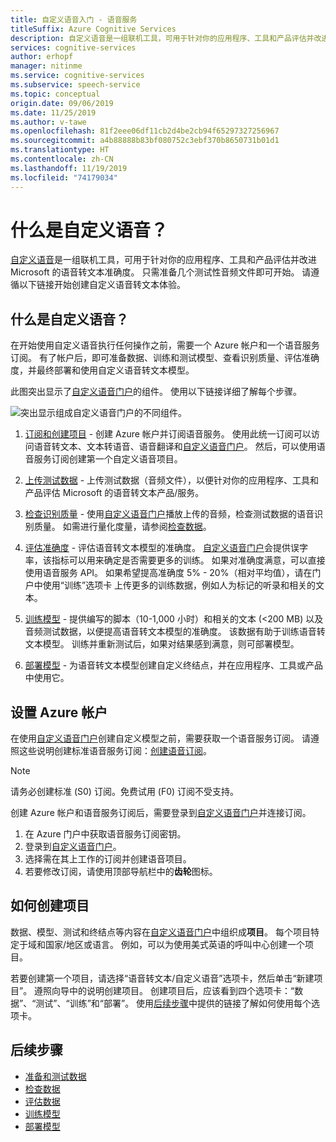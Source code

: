 ```yaml
---
title: 自定义语音入门 - 语音服务
titleSuffix: Azure Cognitive Services
description: 自定义语音是一组联机工具，可用于针对你的应用程序、工具和产品评估并改进我们的语音转文本准确度。 只需准备几个测试性音频文件即可开始。 请遵循以下链接开始创建自定义语音转文本体验。
services: cognitive-services
author: erhopf
manager: nitinme
ms.service: cognitive-services
ms.subservice: speech-service
ms.topic: conceptual
origin.date: 09/06/2019
ms.date: 11/25/2019
ms.author: v-tawe
ms.openlocfilehash: 81f2eee06df11cb2d4be2cb94f65297327256967
ms.sourcegitcommit: a4b88888b83bf080752c3ebf370b8650731b01d1
ms.translationtype: HT
ms.contentlocale: zh-CN
ms.lasthandoff: 11/19/2019
ms.locfileid: "74179034"
---
```

# <a name="what-is-custom-speech"></a>什么是自定义语音？

[自定义语音](https://chinaeast2.cris.azure.cn/Home/CustomSpeech)是一组联机工具，可用于针对你的应用程序、工具和产品评估并改进 Microsoft 的语音转文本准确度。 只需准备几个测试性音频文件即可开始。 请遵循以下链接开始创建自定义语音转文本体验。

## <a name="whats-in-custom-speech"></a>什么是自定义语音？

在开始使用自定义语音执行任何操作之前，需要一个 Azure 帐户和一个语音服务订阅。 有了帐户后，即可准备数据、训练和测试模型、查看识别质量、评估准确度，并最终部署和使用自定义语音转文本模型。

此图突出显示了[自定义语音门户](https://chinaeast2.cris.azure.cn/Home/CustomSpeech)的组件。 使用以下链接详细了解每个步骤。

![突出显示组成自定义语音门户的不同组件。](./media/custom-speech/custom-speech-overview.png)

1. [订阅和创建项目](#set-up-your-azure-account) - 创建 Azure 帐户并订阅语音服务。 使用此统一订阅可以访问语音转文本、文本转语音、语音翻译和[自定义语音门户](https://chinaeast2.cris.azure.cn/Home/CustomSpeech)。 然后，可以使用语音服务订阅创建第一个自定义语音项目。

2. [上传测试数据](how-to-custom-speech-test-data.md) - 上传测试数据（音频文件），以便针对你的应用程序、工具和产品评估 Microsoft 的语音转文本产品/服务。

3. [检查识别质量](how-to-custom-speech-inspect-data.md) - 使用[自定义语音门户](https://chinaeast2.cris.azure.cn/Home/CustomSpeech)播放上传的音频，检查测试数据的语音识别质量。 如需进行量化度量，请参阅[检查数据](how-to-custom-speech-inspect-data.md)。

4. [评估准确度](how-to-custom-speech-evaluate-data.md) - 评估语音转文本模型的准确度。 [自定义语音门户](https://chinaeast2.cris.azure.cn/Home/CustomSpeech)会提供误字率，该指标可以用来确定是否需要更多的训练。  如果对准确度满意，可以直接使用语音服务 API。 如果希望提高准确度 5% - 20%（相对平均值），请在门户中使用“训练”选项卡  上传更多的训练数据，例如人为标记的听录和相关的文本。

5. [训练模型](how-to-custom-speech-train-model.md) - 提供编写的脚本（10-1,000 小时）和相关的文本 (<200 MB) 以及音频测试数据，以便提高语音转文本模型的准确度。 该数据有助于训练语音转文本模型。 训练并重新测试后，如果对结果感到满意，则可部署模型。

6. [部署模型](how-to-custom-speech-deploy-model.md) - 为语音转文本模型创建自定义终结点，并在应用程序、工具或产品中使用它。

## <a name="set-up-your-azure-account"></a>设置 Azure 帐户

在使用[自定义语音门户](https://chinaeast2.cris.azure.cn/Home/CustomSpeech)创建自定义模型之前，需要获取一个语音服务订阅。 请遵照这些说明创建标准语音服务订阅：[创建语音订阅](https://docs.microsoft.com/azure/cognitive-services/speech-service/get-started#new-azure-account)。

> [!NOTE]
> 请务必创建标准 (S0) 订阅。免费试用 (F0) 订阅不受支持。

创建 Azure 帐户和语音服务订阅后，需要登录到[自定义语音门户](https://chinaeast2.cris.azure.cn/Home/CustomSpeech)并连接订阅。

1. 在 Azure 门户中获取语音服务订阅密钥。
2. 登录到[自定义语音门户](https://chinaeast2.cris.azure.cn/Home/CustomSpeech)。
3. 选择需在其上工作的订阅并创建语音项目。
4. 若要修改订阅，请使用顶部导航栏中的**齿轮**图标。

## <a name="how-to-create-a-project"></a>如何创建项目

数据、模型、测试和终结点等内容在[自定义语音门户](https://chinaeast2.cris.azure.cn/Home/CustomSpeech)中组织成**项目**。 每个项目特定于域和国家/地区或语言。 例如，可以为使用美式英语的呼叫中心创建一个项目。

若要创建第一个项目，请选择“语音转文本/自定义语音”选项卡，然后单击“新建项目”。   遵照向导中的说明创建项目。 创建项目后，应该看到四个选项卡：“数据”、“测试”、“训练”和“部署”。     使用[后续步骤](#next-steps)中提供的链接了解如何使用每个选项卡。

## <a name="next-steps"></a>后续步骤

* [准备和测试数据](how-to-custom-speech-test-data.md)
* [检查数据](how-to-custom-speech-inspect-data.md)
* [评估数据](how-to-custom-speech-evaluate-data.md)
* [训练模型](how-to-custom-speech-train-model.md)
* [部署模型](how-to-custom-speech-deploy-model.md)
